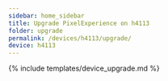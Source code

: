 ```yaml
---
sidebar: home_sidebar
title: Upgrade PixelExperience on h4113
folder: upgrade
permalink: /devices/h4113/upgrade/
device: h4113
---
```

{% include templates/device_upgrade.md %}
